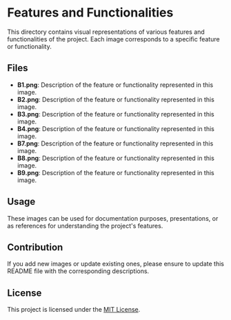 # Features and Functionalities

This directory contains visual representations of various features and functionalities of the project. Each image corresponds to a specific feature or functionality.

## Files

- **B1.png**: Description of the feature or functionality represented in this image.
- **B2.png**: Description of the feature or functionality represented in this image.
- **B3.png**: Description of the feature or functionality represented in this image.
- **B4.png**: Description of the feature or functionality represented in this image.
- **B7.png**: Description of the feature or functionality represented in this image.
- **B8.png**: Description of the feature or functionality represented in this image.
- **B9.png**: Description of the feature or functionality represented in this image.

## Usage

These images can be used for documentation purposes, presentations, or as references for understanding the project's features.

## Contribution

If you add new images or update existing ones, please ensure to update this README file with the corresponding descriptions.

## License

This project is licensed under the [MIT License](../LICENSE).